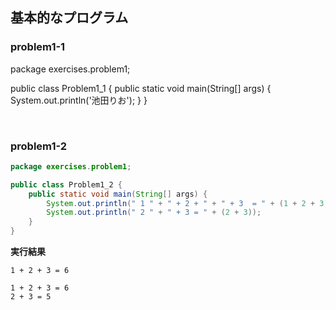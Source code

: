 ## 基本的なプログラム

### problem1-1

[comment]: <> (System.out.println&#40;&#41;を用いて、自分の名前を表示するプログラムを作りなさい。)

package exercises.problem1;

public class Problem1_1 {
public static void main(String[] args) {
    System.out.println('池田りお');
    }
}

<br>

### problem1-2

[comment]: <> (以下のプログラムは、1+1の計算を行うプログラムである。)

```java
package exercises.problem1;

public class Problem1_2 {
	public static void main(String[] args) {
		System.out.println(" 1 " + " + 2 + " + " + 3  = " + (1 + 2 + 3));
        System.out.println(" 2 " + " + 3 = " + (2 + 3));
    }
}
```

**実行結果**

```
1 + 2 + 3 = 6
```



[comment]: <> (このプログラムに以下のような修正を加えなさい)

[comment]: <> (1. 計算内容を **1 + 2 + 3** に修正。)

[comment]: <> (2. **2 + 3** の計算を実行結果として2行目に表示する)

[comment]: <> (**修正後の実行結果**)

```
1 + 2 + 3 = 6
2 + 3 = 5
```